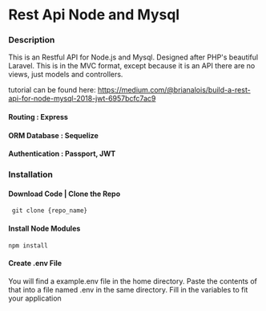 # Rest Api Node and Mysql

### Description

This is an Restful API for Node.js and Mysql. Designed after PHP's beautiful Laravel. This is in the MVC format, except because it is an API there are no views, just models and controllers.

tutorial can be found here: https://medium.com/@brianalois/build-a-rest-api-for-node-mysql-2018-jwt-6957bcfc7ac9

#### Routing : Express
#### ORM Database : Sequelize
#### Authentication : Passport, JWT

### Installation

#### Download Code | Clone the Repo

``` git clone {repo_name}```

#### Install Node Modules
```npm install```

#### Create .env File

You will find a example.env file in the home directory. Paste the contents of that into a file named .env in the same directory. Fill in the variables to fit your application
